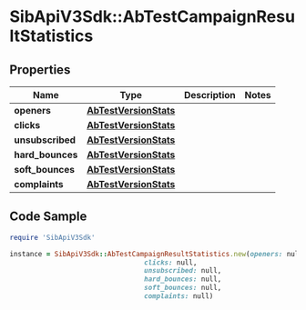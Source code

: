 # SibApiV3Sdk::AbTestCampaignResultStatistics

## Properties

Name | Type | Description | Notes
------------ | ------------- | ------------- | -------------
**openers** | [**AbTestVersionStats**](AbTestVersionStats.md) |  | 
**clicks** | [**AbTestVersionStats**](AbTestVersionStats.md) |  | 
**unsubscribed** | [**AbTestVersionStats**](AbTestVersionStats.md) |  | 
**hard_bounces** | [**AbTestVersionStats**](AbTestVersionStats.md) |  | 
**soft_bounces** | [**AbTestVersionStats**](AbTestVersionStats.md) |  | 
**complaints** | [**AbTestVersionStats**](AbTestVersionStats.md) |  | 

## Code Sample

```ruby
require 'SibApiV3Sdk'

instance = SibApiV3Sdk::AbTestCampaignResultStatistics.new(openers: null,
                                 clicks: null,
                                 unsubscribed: null,
                                 hard_bounces: null,
                                 soft_bounces: null,
                                 complaints: null)
```


